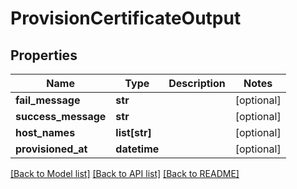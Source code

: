 # ProvisionCertificateOutput

## Properties
Name | Type | Description | Notes
------------ | ------------- | ------------- | -------------
**fail_message** | **str** |  | [optional] 
**success_message** | **str** |  | [optional] 
**host_names** | **list[str]** |  | [optional] 
**provisioned_at** | **datetime** |  | [optional] 

[[Back to Model list]](../README.md#documentation-for-models) [[Back to API list]](../README.md#documentation-for-api-endpoints) [[Back to README]](../README.md)


